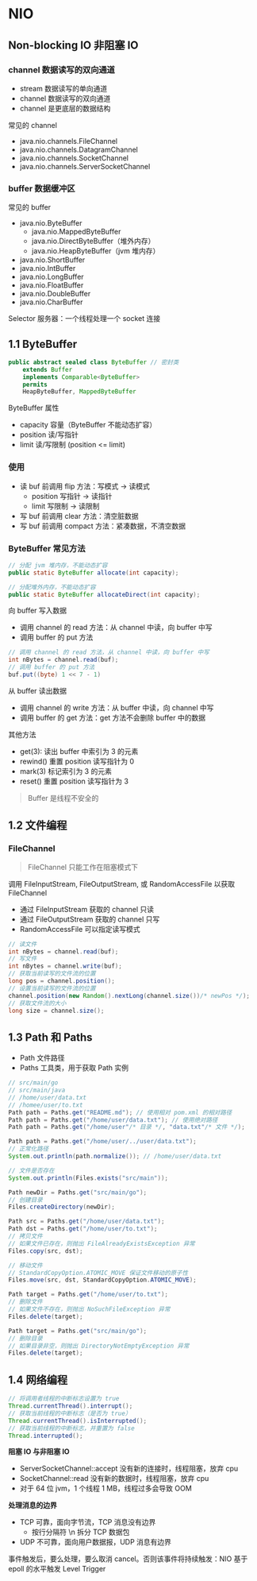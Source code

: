 # NIO

## Non-blocking IO 非阻塞 IO

### channel 数据读写的双向通道

- stream 数据读写的单向通道
- channel 数据读写的双向通道
- channel 是更底层的数据结构

常见的 channel

- java.nio.channels.FileChannel
- java.nio.channels.DatagramChannel
- java.nio.channels.SocketChannel
- java.nio.channels.ServerSocketChannel

### buffer 数据缓冲区

常见的 buffer

- java.nio.ByteBuffer
  - java.nio.MappedByteBuffer
  - java.nio.DirectByteBuffer（堆外内存）
  - java.nio.HeapByteBuffer（jvm 堆内存）
- java.nio.ShortBuffer
- java.nio.IntBuffer
- java.nio.LongBuffer
- java.nio.FloatBuffer
- java.nio.DoubleBuffer
- java.nio.CharBuffer

Selector 服务器：一个线程处理一个 socket 连接

## 1.1 ByteBuffer

```java
public abstract sealed class ByteBuffer // 密封类
    extends Buffer
    implements Comparable<ByteBuffer>
    permits
    HeapByteBuffer, MappedByteBuffer
```

ByteBuffer 属性

- capacity 容量（ByteBuffer 不能动态扩容）
- position 读/写指针
- limit 读/写限制 (position <= limit)

### 使用

- 读 buf 前调用 flip 方法：写模式 -> 读模式
  - position 写指针 -> 读指针
  - limit 写限制 -> 读限制
- 写 buf 前调用 clear 方法：清空脏数据
- 写 buf 前调用 compact 方法：紧凑数据，不清空数据

### ByteBuffer 常见方法

```java
// 分配 jvm 堆内存，不能动态扩容
public static ByteBuffer allocate(int capacity);

// 分配堆外内存，不能动态扩容
public static ByteBuffer allocateDirect(int capacity);
```

向 buffer 写入数据

- 调用 channel 的 read 方法：从 channel 中读，向 buffer 中写
- 调用 buffer 的 put 方法

```java
// 调用 channel 的 read 方法，从 channel 中读，向 buffer 中写
int nBytes = channel.read(buf);
// 调用 buffer 的 put 方法
buf.put((byte) 1 << 7 - 1)
```

从 buffer 读出数据

- 调用 channel 的 write 方法：从 buffer 中读，向 channel 中写
- 调用 buffer 的 get 方法：get 方法不会删除 buffer 中的数据

其他方法

- get(3): 读出 buffer 中索引为 3 的元素
- rewind() 重置 position 读写指针为 0
- mark(3) 标记索引为 3 的元素
- reset() 重置 position 读写指针为 3

> Buffer 是线程不安全的

## 1.2 文件编程

### FileChannel

> FileChannel 只能工作在阻塞模式下

调用 FileInputStream, FileOutputStream, 或 RandomAccessFile 以获取 FileChannel

- 通过 FileInputStream 获取的 channel 只读
- 通过 FileOutputStream 获取的 channel 只写
- RandomAccessFile 可以指定读写模式

```java
// 读文件
int nBytes = channel.read(buf);
// 写文件
int nBytes = channel.write(buf);
// 获取当前读写的文件流的位置
long pos = channel.position();
// 设置当前读写的文件流的位置
channel.position(new Random().nextLong(channel.size())/* newPos */);
// 获取文件流的大小
long size = channel.size();
```

## 1.3 Path 和 Paths

- Path 文件路径
- Paths 工具类，用于获取 Path 实例

```java
// src/main/go
// src/main/java
// /home/user/data.txt
// /homee/user/to.txt
Path path = Paths.get("README.md"); // 使用相对 pom.xml 的相对路径
Path path = Paths.get("/home/user/data.txt"); // 使用绝对路径
Path path = Paths.get("/home/user"/* 目录 */, "data.txt"/* 文件 */);
```

```java
Path path = Paths.get("/home/user/../user/data.txt");
// 正常化路径
System.out.println(path.normalize()); // /home/user/data.txt

// 文件是否存在
System.out.println(Files.exists("src/main"));

Path newDir = Paths.get("src/main/go");
// 创建目录
Files.createDirectory(newDir);

Path src = Paths.get("/home/user/data.txt");
Path dst = Paths.get("/home/user/to.txt");
// 拷贝文件
// 如果文件已存在，则抛出 FileAlreadyExistsException 异常
Files.copy(src, dst);

// 移动文件
// StandardCopyOption.ATOMIC_MOVE 保证文件移动的原子性
Files.move(src, dst, StandardCopyOption.ATOMIC_MOVE);

Path target = Paths.get("/home/user/to.txt");
// 删除文件
// 如果文件不存在，则抛出 NoSuchFileException 异常
Files.delete(target);

Path target = Paths.get("src/main/go");
// 删除目录
// 如果目录非空，则抛出 DirectoryNotEmptyException 异常
Files.delete(target);
```

## 1.4 网络编程

```java
// 将调用者线程的中断标志设置为 true
Thread.currentThread().interrupt();
// 获取当前线程的中断标志（是否为 true）
Thread.currentThread().isInterrupted();
// 获取当前线程的中断标志，并重置为 false
Thread.interrupted();
```

**阻塞 IO 与非阻塞 IO**

- ServerSocketChannel::accept
  没有新的连接时，线程阻塞，放弃 cpu
- SocketChannel::read
  没有新的数据时，线程阻塞，放弃 cpu
- 对于 64 位 jvm，1 个线程 1 MB，线程过多会导致 OOM

**处理消息的边界**

- TCP 可靠，面向字节流，TCP 消息没有边界
  - 按行分隔符 \n 拆分 TCP 数据包
- UDP 不可靠，面向用户数据报，UDP 消息有边界

事件触发后，要么处理，要么取消 cancel。否则该事件将持续触发：NIO 基于 epoll 的水平触发 Level Trigger
